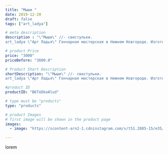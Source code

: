 ```yaml
---
title: "Мыши "
date: 2019-12-20
draft: false
tags: ["art_ladya"]

# meta description
description : "\"Мыши\" //- свистульки.
art_ladya \"Арт Ладья\" Гончарная мастерская в Нижнем Новгороде. Изготовление керамики и мастер//-классы по обучению. https://vk.com/ar"

# product Price
price: "3000"
priceBefore: "3600.0"

# Product Short Description
shortDescription: "\"Мыши\" //- свистульки.
art_ladya \"Арт Ладья\" Гончарная мастерская в Нижнем Новгороде. Изготовление керамики и мастер//-классы по обучению. https://vk.com/art_ladya art_ladya@mail.ru art//-ladya.Livemaster.ru #гончар #исскуство #potter #керамикадляинтерьера #керамикаручнаяработа #гончарнаямастерская #керамиканазаказ #handmade #okarina #керамика #эксклюзивнаякерамика #music #ceramicar #claygoods #музыка #pennywhistle #ceramic #design #свистулька #мышь #мышка #ceramicart #керамическаясвистулька #mouse #clay #авторскаякерамика"

#product ID
productID: "B6TeDkoAlud"

# type must be "products"
type: "products"

# product Images
# first image will be shown in the product page
images:
  - image: "https://scontent-arn2-1.cdninstagram.com/v/t51.2885-15/e35/77301979_151957692764690_1507762622898631595_n.jpg?se=7&tp=1&_nc_ht=scontent-arn2-1.cdninstagram.com&_nc_cat=102&_nc_ohc=pCLFVrz1V9cAX9cnulu&ccb=7-4&oh=54430dc8296f8f0585bb99bad45f713a&oe=6082EC40&_nc_sid=86f79a&ig_cache_key=MjIwMzIzNjgyOTU5NDAxNjY2OQ%3D%3D.2-ccb7-4"

---
```

lorem
